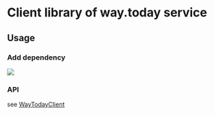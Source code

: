 # Client library of way.today service

## Usage

### Add dependency
[![](https://jitpack.io/v/s4ysolutions/WayTodaySDK-Java.svg)](https://jitpack.io/#s4ysolutions/WayTodaySDK-Java)

### API

see [WayTodayClient](main/src/main/java/solutions/s4y/waytoday/sdk/WayTodayClient.java)
